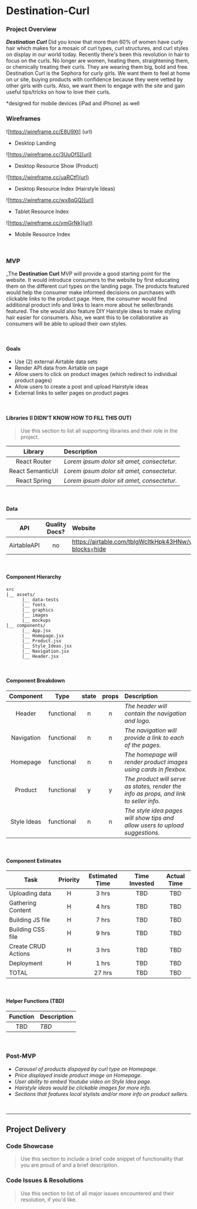 
# Destination-Curl

### Project Overview

_**Destination Curl**_
Did you know that more than 60% of women have curly hair which makes for a mosaic of curl types, curl structures, and curl styles on display in our world today. Recently there's been this revolution in hair to focus on the curls. No longer are women, heating them, straightening them, or chemically treating their curls. They are wearing them big, bold and free. Destination Curl is the Sephora for curly girls. We want them to feel at home on ur site, buying products with confidence because they were vetted by other girls with curls. Also, we want them to engage with the site and gain useful tips/tricks on how to love their curls. 

*designed for mobile devices (iPad and iPhone) as well
<br>

### Wireframes

![https://wireframe.cc/E8U9Xt] (url)

- Desktop Landing

![https://wireframe.cc/3UuOfS](url)

- Desktop Resource Show (Product)

![https://wireframe.cc/uaRCtf](url)

- Desktop Resource Index (Hairstyle Ideas)

![https://wireframe.cc/wx8qGQ](url)

- Tablet Resource Index

![https://wireframe.cc/ymGrNk](url)

- Mobile Resource Index

<br>

### MVP

_The **Destination Curl** MVP will provide a good starting point for the website. It would introduce consumers to the website by first educating them on the different curl types on the landing page. The products featured would help the consumer make informed decisions on purchases with clickable links to the product page. Here, the consumer would find additional product info and links to learn more about he seller/brands featured. The site would also feature DIY Hairstyle ideas to make styling hair easier for consumers. Also, we want this to be collaborative as consumers will be able to upload their own styles. 

<br>

#### Goals

- Use (2) external Airtable data sets 
- Render API data from Airtable on page 
- Allow users to click on product images (which redirect to individual product pages)
- Allow users to create a post and upload Hairstyle ideas
- External links to seller pages on product pages

<br>

#### Libraries (I DIDN'T KNOW HOW TO FILL THIS OUT)

> Use this section to list all supporting libraries and their role in the project.

|     Library      | Description                                |
| :--------------: | :----------------------------------------- |
|   React Router   | _Lorem ipsum dolor sit amet, consectetur._ |
| React SemanticUI | _Lorem ipsum dolor sit amet, consectetur._ |
|   React Spring   | _Lorem ipsum dolor sit amet, consectetur._ |

<br>

#### Data

|    API     | Quality Docs? |                              Website                                 
| :--------: | :-----------: | :------------------------------------------------------------------- 
| AirtableAPI|      no       | https://airtable.com/tblgWcItkHpk43HNw/viwyQcDI3557LF6uF?blocks=hide 

<br>

#### Component Hierarchy

```
src
|__ assets/
      |__ data-tests
      |__ fonts
      |__ graphics
      |__ images
      |__ mockups
|__ components/
      |__ App.jsx
      |__ Homepage.jsx
      |__ Product.jsx
      |__ Style_Ideas.jsx
      |__ Navigation.jsx
      |__ Header.jsx
```

<br>

#### Component Breakdown


|  Component   |    Type    | state | props |                                 Description                                           |
| :----------: | :--------: | :---: | :---: | :-------------------------------------------------------------------------------------|
|    Header    | functional |   n   |   n   | _The header will contain the navigation and logo._                                    |
|  Navigation  | functional |   n   |   n   | _The navigation will provide a link to each of the pages._                            |
|   Homepage   | functional |   n   |   n   | _The homepage will render product images using cards in flexbox._                     |
|    Product   | functional |   y   |   y   | _The product will serve as states, render the info as props, and link to seller info._|
|  Style Ideas | functional |   n   |   n   | _The style idea pages will show tips and allow users to upload suggestions._          |

<br>

#### Component Estimates


| Task                | Priority | Estimated Time | Time Invested | Actual Time |
| ------------------- | :------: | :------------: | :-----------: | :---------: |
| Uploading data      |    H     |     3 hrs      |     TBD       |     TBD     |
| Gathering Content   |    H     |     4 hrs      |     TBD       |     TBD     |
| Building JS file    |    H     |     7 hrs      |     TBD       |     TBD     |
| Building CSS file   |    H     |     9 hrs      |     TBD       |     TBD     |
| Create CRUD Actions |    H     |     3 hrs      |     TBD       |     TBD     |
| Deployment          |    H     |     1 hrs      |     TBD       |     TBD     |
| TOTAL               |          |    27 hrs      |     TBD       |     TBD     |

<br>

#### Helper Functions (TBD)


|  Function  | Description                      |
| :--------: | :--------------------------------|
| TBD        |   _TBD_                          |


<br>

### Post-MVP


- _Carousel of products dispayed by curl type on Homepage._
- _Price displayed inside product image on Homepage._
- _User ability to embed Youtube video on Style Idea page._
- _Hairstyle ideas would be clickable images for more info._
- _Sections that features local stylists and/or more info on product sellers._

<br>

***

## Project Delivery

### Code Showcase

> Use this section to include a brief code snippet of functionality that you are proud of and a brief description.

### Code Issues & Resolutions

> Use this section to list of all major issues encountered and their resolution, if you'd like.
